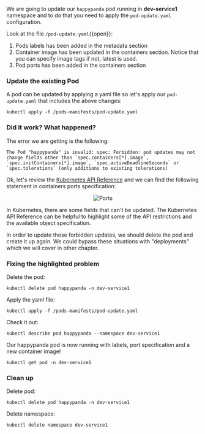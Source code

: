 We are going to update our `happypanda` pod running in **dev-service1** namespace and to do that you need to apply the ```pod-update.yaml``` configuration.

Look at the file `/pod-update.yaml`{{open}}:

1. Pods labels has been added in the metadata section
2. Container image has been updated in the containers section. Notice that you can specify image tags if not, latest is used.
3. Pod ports has been added in the containers section

### Update the existing Pod 

A pod can be updated by applying a yaml file so let's apply our ```pod-update.yaml``` that includes the above changes:

`kubectl apply -f /pods-manifests/pod-update.yaml`

### Did it work? What happened?

The error we are getting is the following:

```
The Pod "happypanda" is invalid: spec: Forbidden: pod updates may not change fields other than `spec.containers[*].image`, `spec.initContainers[*].image`, `spec.activeDeadlineSeconds` or `spec.tolerations` (only additions to existing tolerations)
```

Ok, let's review the [Kubernetes API Reference](https://kubernetes.io/docs/reference/generated/kubernetes-api/v1.18/#container-v1-core) and we can find the following statement in containers ports specification:

<p style="text-align:center;"><img src="/contino/courses/kubernetes-basic-concepts/pods/assets/ports.png" alt="Ports"></p>

In Kubernetes, there are some fields that can't be updated. The Kubernetes API Reference can be helpful to highlight some of the API restrictions and the available object specification.

In order to update those forbidden updates, we should delete the pod and create it up again.
We could bypass these situations with "deployments" which we will cover in other chapter.

### Fixing the highlighted problem

Delete the pod:

`kubectl delete pod happypanda -n dev-service1`

Apply the yaml file:

`kubectl apply -f /pods-manifests/pod-update.yaml`

Check it out:

`kubectl describe pod happypanda --namespace dev-service1`

Our happypanda pod is now running with labels, port specification and a new container image!

`kubectl get pod -n dev-service1`

### Clean up

Delete pod:

`kubectl delete pod happypanda -n dev-service1`

Delete namespace:

`kubectl delete namespace dev-service1`